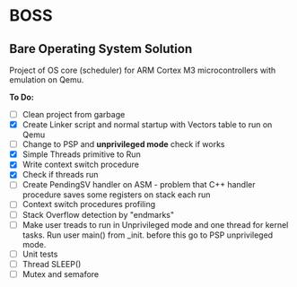 # BOSS

## Bare Operating System Solution

Project of OS core (scheduler) for ARM Cortex M3 microcontrollers with emulation on Qemu.

**To Do:**

- [ ] Clean project from garbage
- [x] Create Linker script and normal startup with Vectors table to run on Qemu
- [ ] Change to PSP and **unprivileged mode** check if works
- [x] Simple Threads primitive to Run
- [x] Write context switch procedure
- [x] Check if threads run
- [ ] Create PendingSV handler on ASM - problem that C++ handler procedure saves some registers on stack each run
- [ ] Context switch procedures profiling
- [ ] Stack Overflow detection by "endmarks"
- [ ] Make user treads to run in Unprivileged mode and one thread for kernel tasks. Run user main() from _init. before this go to PSP unprivileged mode.
- [ ] Unit tests
- [ ] Thread SLEEP()
- [ ] Mutex and semafore
